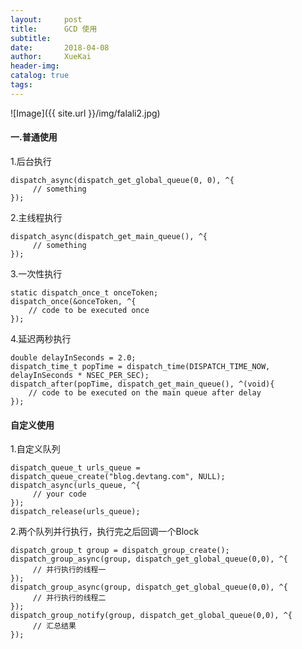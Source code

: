 ```yaml
---
layout:     post
title:      GCD 使用
subtitle:   
date:       2018-04-08
author:     XueKai
header-img: 
catalog: true
tags:
---
```

![Image]({{ site.url }}/img/falali2.jpg)
#### 一.普通使用
1.后台执行
```
dispatch_async(dispatch_get_global_queue(0, 0), ^{
     // something
});
```
2.主线程执行
```
dispatch_async(dispatch_get_main_queue(), ^{
     // something
});
```
3.一次性执行
```
static dispatch_once_t onceToken;
dispatch_once(&onceToken, ^{
    // code to be executed once
});
```
4.延迟两秒执行
```
double delayInSeconds = 2.0;
dispatch_time_t popTime = dispatch_time(DISPATCH_TIME_NOW, delayInSeconds * NSEC_PER_SEC);
dispatch_after(popTime, dispatch_get_main_queue(), ^(void){
    // code to be executed on the main queue after delay
});
```
#### 自定义使用
1.自定义队列
```
dispatch_queue_t urls_queue = dispatch_queue_create("blog.devtang.com", NULL);
dispatch_async(urls_queue, ^{
     // your code
});
dispatch_release(urls_queue);
```
2.两个队列并行执行，执行完之后回调一个Block
```
dispatch_group_t group = dispatch_group_create();
dispatch_group_async(group, dispatch_get_global_queue(0,0), ^{
     // 并行执行的线程一
});
dispatch_group_async(group, dispatch_get_global_queue(0,0), ^{
     // 并行执行的线程二
});
dispatch_group_notify(group, dispatch_get_global_queue(0,0), ^{
     // 汇总结果
});
```
